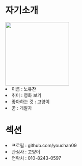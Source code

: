 <h1><strong>자기소개</strong></h1>
<div>
<img src="https://encrypted-tbn2.gstatic.com/images?q=tbn:ANd9GcR1C0XX0G2NSOp5mmXPK6gwcRaZdCdmm3AQopYkwtzWCqfsv_VN06S8YeJZKyT7CnEmqo286gVeCHSUI2T3h7Z3zA" width="200"/>
  <li>이름 : 노유찬</li>
  <li>취미 : 영화 보기</li>
  <li>좋아하는 것 : 고양이</li>
  <li>꿈 : 개발자</li>
</div>
<h1>섹션</h1>
<div>
  <li>프로필 : github.com/youchan09</li>
  <li>관심사 : 고양이</li>
  <li>연락처 : 010-8243-0597</li>
</div>

